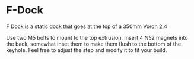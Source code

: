 # F-Dock
F Dock is a static dock that goes at the top of a 350mm Voron 2.4

Use two M5 bolts to mount to the top extrusion. Insert 4 N52 magnets into the back, somewhat inset them to make them flush to the bottom of the keyhole. Feel free to adjust the step and modify it to fit your build. 
